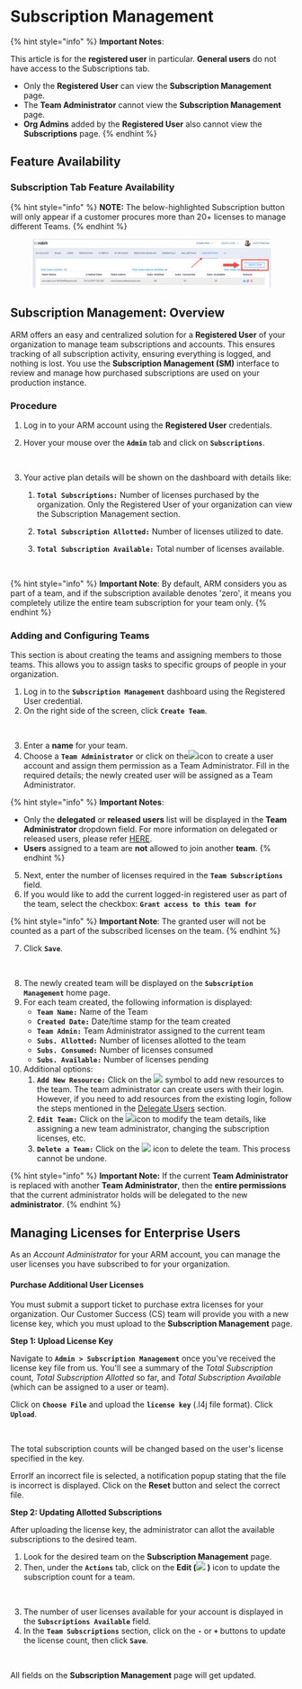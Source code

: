 # Subscription Management

{% hint style="info" %}
**Important Notes**:&#x20;

This article is for the **registered user** in particular. **General users** do not have access to the Subscriptions tab.

* Only the **Registered User** can view the **Subscription Management** page.
* The **Team Administrator** cannot view the **Subscription Management** page.
* **Org Admins** added by the **Registered User** also cannot view the **Subscriptions** page.
{% endhint %}

## Feature Availability

### Subscription Tab Feature Availability

{% hint style="info" %}
**NOTE:** The below-highlighted Subscription button will only appear if a customer procures more than 20+ licenses to manage different Teams.
{% endhint %}

<figure><img src="../../../.gitbook/assets/image (1) (1) (1).png" alt=""><figcaption></figcaption></figure>

## Subscription Management: Overview <a href="#subscription-management-overview" id="subscription-management-overview"></a>

ARM offers an easy and centralized solution for a **Registered User** of your organization to manage team subscriptions and accounts. This ensures tracking of all subscription activity, ensuring everything is logged, and nothing is lost. You use the **Subscription Management (SM)** interface to review and manage how purchased subscriptions are used on your production instance.

### Procedure <a href="#procedure" id="procedure"></a>

1. Log in to your ARM account using the **Registered User** credentials.&#x20;
2.  Hover your mouse over the **`Admin`** tab and click on **`Subscriptions`**.

    <div align="left">

    <figure><img src="https://cdn.document360.io/8711f4e7-c040-4616-aac9-d947f87e4619/Images/Documentation/image-1613371366434.png" alt=""><figcaption></figcaption></figure>

    </div>
3. Your active plan details will be shown on the dashboard with details like:
   1. **`Total Subscriptions:`** Number of licenses purchased by the organization. Only the Registered User of your organization can view the Subscription Management section.&#x20;
   2. **`Total Subscription Allotted:`** Number of licenses utilized to date.
   3.  **`Total Subscription Available:`** Total number of licenses available.

       <figure><img src="https://cdn.document360.io/8711f4e7-c040-4616-aac9-d947f87e4619/Images/Documentation/image-1613372997657.png" alt=""><figcaption></figcaption></figure>

{% hint style="info" %}
**Important Note**: By default, ARM considers you as part of a team, and if the subscription available denotes 'zero', it means you completely utilize the entire team subscription for your team only.&#x20;
{% endhint %}

### Adding and Configuring Teams  <a href="#adding-and-configuring-teams" id="adding-and-configuring-teams"></a>

This section is about creating the teams and assigning members to those teams. This allows you to assign tasks to specific groups of people in your organization.&#x20;

1. Log in to the **`Subscription Management`** dashboard using the Registered User credential.&#x20;
2. On the right side of the screen, click **`Create Team`**.

<figure><img src="https://cdn.document360.io/8711f4e7-c040-4616-aac9-d947f87e4619/Images/Documentation/image-1613373030633.png" alt=""><figcaption></figcaption></figure>

3. Enter a **name** for your team.
4. Choose a **`Team Administrator`** or click on the![](https://cdn.document360.io/8711f4e7-c040-4616-aac9-d947f87e4619/Images/Documentation/image-1613371626189.png)icon to create a user account and assign them permission as a Team Administrator. Fill in the required details; the newly created user will be assigned as a Team Administrator.

{% hint style="info" %}
**Important Notes**:

* Only the **delegated** or **released users** list will be displayed in the **Team Administrator** dropdown field. For more information on delegated or released users, please refer [HERE](user-management/delegate-approvals-to-another-user.md).
* **Users** assigned to a team are **not** allowed to join another **team**.
{% endhint %}

5. Next, enter the number of licenses required in the **`Team Subscriptions`** field.
6. If you would like to add the current logged-in registered user as part of the team, select the checkbox: **`Grant access to this team for`**

{% hint style="info" %}
**Important Note**: The granted user will not be counted as a part of the subscribed licenses on the team.
{% endhint %}

7. &#x20;Click **`Save`**.

<figure><img src="https://cdn.document360.io/8711f4e7-c040-4616-aac9-d947f87e4619/Images/Documentation/image-1613373334482.png" alt="" width="375"><figcaption></figcaption></figure>

8. The newly created team will be displayed on the **`Subscription Management`** home page.&#x20;
9. For each team created, the following information is displayed:
   * **`Team Name:`** Name of the Team
   * **`Created Date:`** Date/time stamp for the team created
   * **`Team Admin:`** Team Administrator assigned to the current team
   * **`Subs. Allotted:`** Number of licenses allotted to the team
   * **`Subs. Consumed:`** Number of licenses consumed
   * **`Subs. Available:`** Number of licenses pending
10. Additional options:
    1. **`Add New Resource:`** Click on the ![](https://cdn.document360.io/8711f4e7-c040-4616-aac9-d947f87e4619/Images/Documentation/image-1613373619889.png) symbol to add new resources to the team. The team administrator can create users with their login. However, if you need to add resources from the existing login, follow the steps mentioned in the [Delegate Users](user-management/delegate-approvals-to-another-user.md) section.
    2. **`Edit Team:`** Click on the ![](https://cdn.document360.io/8711f4e7-c040-4616-aac9-d947f87e4619/Images/Documentation/image-1613373639447.png)icon to modify the team details, like assigning a new team administrator, changing the subscription licenses, etc.&#x20;
    3. **`Delete a Team:`** Click on the ![](https://cdn.document360.io/8711f4e7-c040-4616-aac9-d947f87e4619/Images/Documentation/image-1613373655253.png) icon to delete the team. This process cannot be undone.

{% hint style="info" %}
**Important Note:** If the current **Team Administrator** is replaced with another **Team Administrator**, then the **entire permissions** that the current administrator holds will be delegated to the new **administrator**.
{% endhint %}

## Managing Licenses for Enterprise Users <a href="#managing-licenses-for-enterprise-users" id="managing-licenses-for-enterprise-users"></a>

As an _Account Administrator_ for your ARM account, you can manage the user licenses you have subscribed to for your organization.

#### Purchase Additional User Licenses <a href="#purchase-additional-user-licenses" id="purchase-additional-user-licenses"></a>

You must submit a support ticket to purchase extra licenses for your organization. Our Customer Success (CS) team will provide you with a new license key, which you must upload to the **Subscription Management** page.

**Step 1: Upload License Key**

Navigate to **`Admin > Subscription Management`** once you've received the license key file from us. You'll see a summary of the _Total Subscription_ count, _Total Subscription Allotted_ so far, and _Total Subscription Available_ (which can be assigned to a user or team).&#x20;

Click on **`Choose File`** and upload the **`license key`** (.l4j file format). Click **`Upload`**.&#x20;

<figure><img src="https://cdn.document360.io/8711f4e7-c040-4616-aac9-d947f87e4619/Images/Documentation/image-1648659860162.png" alt=""><figcaption></figcaption></figure>

The total subscription counts will be changed based on the user's license specified in the key.

ErrorIf an incorrect file is selected, a notification popup stating that the file is incorrect is displayed. Click on the **Reset** button and select the correct file.

**Step 2: Updating Allotted Subscriptions**

After uploading the license key, the administrator can allot the available subscriptions to the desired team.

1. Look for the desired team on the **Subscription Management** page.
2. Then, under the **`Actions`** tab, click on the **Edit (**![](https://cdn.document360.io/8711f4e7-c040-4616-aac9-d947f87e4619/Images/Documentation/image-1613373639447.png) **)** icon to update the subscription count for a team.

<figure><img src="https://cdn.document360.io/8711f4e7-c040-4616-aac9-d947f87e4619/Images/Documentation/image-1648660359443.png" alt=""><figcaption></figcaption></figure>

3. The number of user licenses available for your account is displayed in the **`Subscriptions Available`** field.
4. In the **`Team Subscriptions`** section, click on the **`-`** or **`+`** buttons to update the license count, then click **`Save`**.

<figure><img src="https://cdn.document360.io/8711f4e7-c040-4616-aac9-d947f87e4619/Images/Documentation/image-1648660371823.png" alt="" width="375"><figcaption></figcaption></figure>

All fields on the **Subscription Management** page will get updated.





